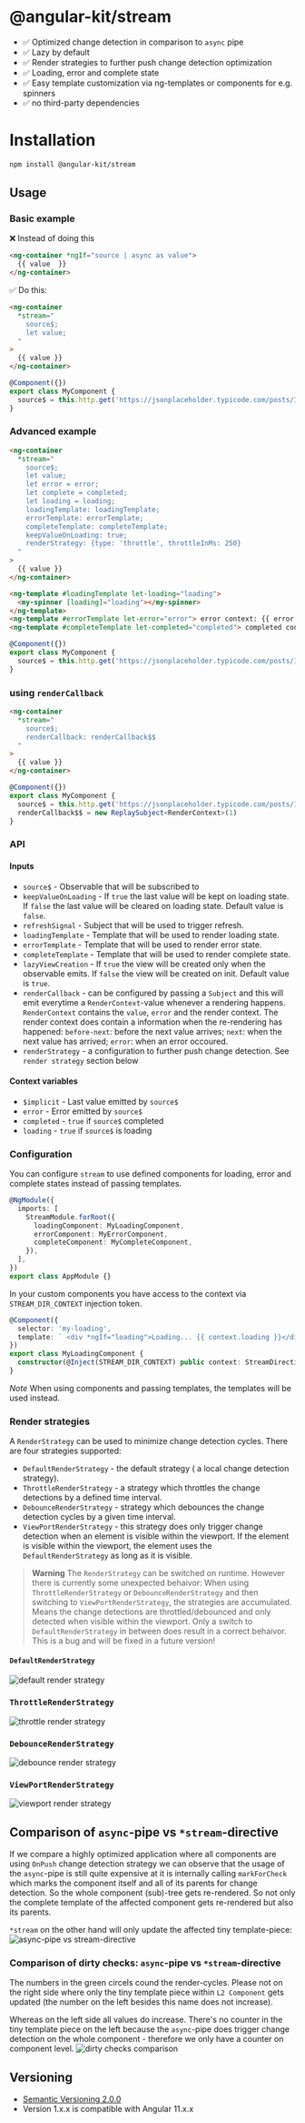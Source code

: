 # @angular-kit/stream

- ✅ Optimized change detection in comparison to `async` pipe
- ✅ Lazy by default
- ✅ Render strategies to further push change detection optimization
- ✅ Loading, error and complete state
- ✅ Easy template customization via ng-templates or components for e.g. spinners
- ✅ no third-party dependencies

# Installation

```bash
npm install @angular-kit/stream
```

## Usage

### Basic example

❌ Instead of doing this
```html
<ng-container *ngIf="source | async as value">
  {{ value  }}
</ng-container>
```

✅ Do this: 

```html
<ng-container
  *stream="
    source$;
    let value;
  "
>
  {{ value }}
</ng-container>

```

```typescript
@Component({})
export class MyComponent {
  source$ = this.http.get('https://jsonplaceholder.typicode.com/posts/1');
}
```

### Advanced example

```html
<ng-container
  *stream="
    source$;
    let value;
    let error = error;
    let complete = completed;
    let loading = loading;
    loadingTemplate: loadingTemplate;
    errorTemplate: errorTemplate;
    completeTemplate: completeTemplate;
    keepValueOnLoading: true;
    renderStrategy: {type: 'throttle', throttleInMs: 250}
  "
>
  {{ value }}
</ng-container>

<ng-template #loadingTemplate let-loading="loading">
  <my-spinner [loading]="loading"></my-spinner>
</ng-template>
<ng-template #errorTemplate let-error="error"> error context: {{ error }} </ng-template>
<ng-template #completeTemplate let-completed="completed"> completed context: {{ completed }} </ng-template>
```

```typescript
@Component({})
export class MyComponent {
  source$ = this.http.get('https://jsonplaceholder.typicode.com/posts/1');
}
```

### using `renderCallback`

```html
<ng-container
  *stream="
    source$;
    renderCallback: renderCallback$$
  "
>
  {{ value }}
</ng-container>

```

```typescript
@Component({})
export class MyComponent {
  source$ = this.http.get('https://jsonplaceholder.typicode.com/posts/1');
  renderCallback$$ = new ReplaySubject<RenderContext>(1)
}
```

### API

#### Inputs

- `source$` - Observable that will be subscribed to
- `keepValueOnLoading` - If `true` the last value will be kept on loading state. If `false` the last value will be cleared on loading state. Default value is `false`.
- `refreshSignal` - Subject that will be used to trigger refresh.
- `loadingTemplate` - Template that will be used to render loading state.
- `errorTemplate` - Template that will be used to render error state.
- `completeTemplate` - Template that will be used to render complete state.
- `lazyViewCreation` - If `true` the view will be created only when the observable emits. If `false` the view will be created on init. Default value is `true`.
- `renderCallback` - can be configured by passing a `Subject` and this will emit everytime a `RenderContext`-value whenever a rendering happens. `RenderContext` contains the `value`, `error` and the render context. The render context does contain a information when the re-rendering has happened: `before-next`: before the next value arrives; `next`: when the next value has arrived; `error`: when an error occoured.
- `renderStrategy` - a configuration to further push change detection. See `render strategy` section below 

#### Context variables

- `$implicit` - Last value emitted by `source$`
- `error` - Error emitted by `source$`
- `completed` - `true` if `source$` completed
- `loading` - `true` if `source$` is loading

### Configuration

You can configure `stream` to use defined components for loading, error and complete states instead of passing templates.

```typescript
@NgModule({
  imports: [
    StreamModule.forRoot({
      loadingComponent: MyLoadingComponent,
      errorComponent: MyErrorComponent,
      completeComponent: MyCompleteComponent,
    }),
  ],
})
export class AppModule {}
```

In your custom components you have access to the context via `STREAM_DIR_CONTEXT` injection token.

```typescript
@Component({
  selector: 'my-loading',
  template: ` <div *ngIf="loading">Loading... {{ context.loading }}</div> `,
})
export class MyLoadingComponent {
  constructor(@Inject(STREAM_DIR_CONTEXT) public context: StreamDirectiveContext) {}
}
```

_Note_ When using components and passing templates, the templates will be used instead.

### Render strategies
A `RenderStrategy` can be used to minimize change detection cycles. There are four strategies supported:
* `DefaultRenderStrategy` - the default strategy ( a local change detection strategy).
* `ThrottleRenderStrategy` - a strategy which throttles the change detections by a defined time interval.
* `DebounceRenderStrategy` - strategy which debounces the change detection cycles by a given time interval.
* `ViewPortRenderStrategy` - this strategy does only trigger change detection when an element is visible within the viewport. If the element is visible within the viewport, the element uses the `DefaultRenderStrategy` as long as it is visible.


> **Warning**
> The `RenderStrategy` can be switched on runtime. However there is currently some unexpected behaivor: When using `ThrottleRenderStrategy` or `DebounceRenderStrategy` and then switching to `ViewPortRenderStrategy`, the strategies are accumulated. Means the change detections are throttled/debounced and only detected when visible within the viewport. Only a switch to `DefaultRenderStrategy` in between does result in a correct behaivor. This is a bug and will be fixed in a future version!

#### `DefaultRenderStrategy`
![default render strategy](./docs/default-render-strategy.gif)

### `ThrottleRenderStrategy`
![throttle render strategy](./docs/throttle-render-strategy.gif)

### `DebounceRenderStrategy`
![debounce render strategy](./docs/debounce-render-strategy.gif)

### `ViewPortRenderStrategy`
![viewport render strategy](./docs/viewport-render-strategy.gif)

## Comparison of `async`-pipe vs `*stream`-directive

If we compare a highly optimized application where all components are using `OnPush` change detection strategy we can observe that the
usage of the `async`-pipe is still quite expensive at it is internally calling `markForCheck` which marks the component itself and all of its parents for change detection.
So the whole component (sub)-tree gets re-rendered. So not only the complete template of the affected component gets re-rendered but also its parents.

`*stream` on the other hand will only update the affected tiny template-piece:
![async-pipe vs stream-directive](./docs/stream-vs-async.png)

### Comparison of dirty checks: `async`-pipe vs `*stream`-directive
The numbers in the green circels cound the render-cycles. Please not on the right side where only the tiny template 
piece within `L2 Component` gets updated (the number on the left besides this name does not increase). 

Whereas on the left side all values do increase. There's no counter in the tiny template piece on the left because the 
`async`-pipe does trigger change detection on the whole component - therefore we only have a counter on component level.
![dirty checks comparison](./docs/dirty-checks-comparison.gif)

## Versioning
* [Semantic Versioning 2.0.0](http://semver.org/)
* Version 1.x.x is compatible with Angular 11.x.x
